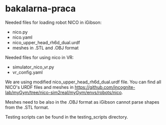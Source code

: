 # bakalarna-praca

Needed files for loading robot NICO in iGibson:
- nico.py
- nico.yaml
- nico_upper_head_rh6d_dual.urdf
- meshes in .STL and .OBJ format

Needed files for using nico in VR:
- simulator_nico_vr.py
- vr_config.yaml

We are using modified nico_upper_head_rh6d_dual.urdf file. You can find all NICO's URDF files and meshes in https://github.com/incognite-lab/myGym/tree/nico-sim2real/myGym/envs/robots/nico.

Meshes need to be also in the .OBJ format as iGibson cannot parse shapes from the .STL format.

Testing scripts can be found in the testing_scripts directory.
